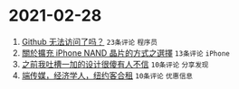 # 2021-02-28

1. [Github 无法访问了吗？](https://www.v2ex.com/t/756873) `23条评论` `程序员`
1. [關於擴充 iPhone NAND 晶片的方式之選擇](https://www.v2ex.com/t/756871) `13条评论` `iPhone`
1. [之前我吐槽一加的设计很傻有人不信](https://www.v2ex.com/t/756887) `10条评论` `分享发现`
1. [端传媒，经济学人，纽约客合租](https://www.v2ex.com/t/756880) `10条评论` `优惠信息`
